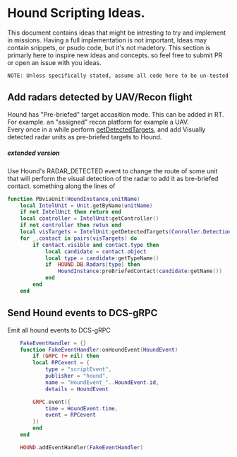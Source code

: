 
# Hound Scripting Ideas.
This document contains ideas that might be intresting to try and implement in missions.
Having a full implementation is not important, Ideas may contain snippets, or psudo code, but it's not madetory.
This section is primarly here to inspire new ideas and concepts. so feel free to submit PR or open an issue with you ideas.

`NOTE: Unless specifically stated, assume all code here to be un-tested`

## Add radars detected by UAV/Recon flight
Hound has "Pre-briefed" target accasition mode. This can be added in RT. 
For example. an "assigned" recon platform for example a UAV.  
Every once in a while perform [getDetectedTargets](https://wiki.hoggitworld.com/view/DCS_func_getDetectedTargets), and add Visually detected radar units as pre-briefed targets to Hound.

##### extended version
Use Hound's RADAR_DETECTED event to change the route of some unit that will perform the visual detection of the radar to add it as bre-briefed contact.
something along the lines of
```lua
function PBviaUnit(HoundInstance,unitName)
    local IntelUnit = Unit.getByName(unitName)
    if not IntelUnit then return end
    local controller = IntelUnit:getController()
    if not controller then retun end
    local visTargets = IntelUnit:getDetectedTargets(Conroller.Detection.VISUAL,Conroller.Detection.OPTIC)
    for _,contact in pairs(visTargets) do
        if contact.visible and contact.type then
            local candidate = contact.object
            local type = candidate:getTypeName()
            if  HOUND.DB.Radars[type] then
                HoundInstance:preBriefedContact(candidate:getName())
            end
        end
    end
```

## Send Hound events to DCS-gRPC
Emit all hound events to DCS-gRPC
```lua
    FakeEventHandler = {}
    function FakeEventHandler:onHoundEvent(HoundEvent)
        if (GRPC != nil) then
        local RPCevent = {
            type = "scriptEvent",
            publisher = "hound",
            name = "HoundEvent_"..HoundEvent.id,
            details = HoundEvent

        GRPC.event({
            time = HoundEvent.time,
            event = RPCevent
        })
        end
    end

    HOUND.addEventHandler(FakeEventHandler)
```